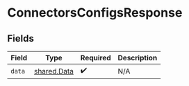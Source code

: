 # ConnectorsConfigsResponse


## Fields

| Field                                      | Type                                       | Required                                   | Description                                |
| ------------------------------------------ | ------------------------------------------ | ------------------------------------------ | ------------------------------------------ |
| `data`                                     | [shared.Data](../../models/shared/data.md) | :heavy_check_mark:                         | N/A                                        |